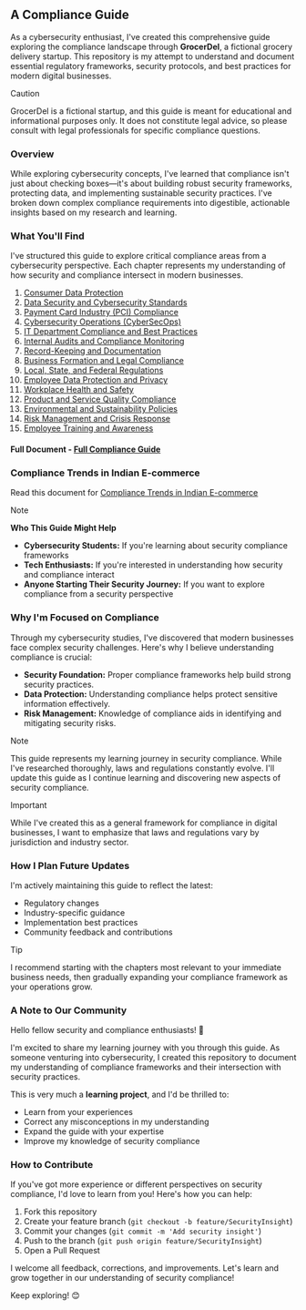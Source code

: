 ## A Compliance Guide

As a cybersecurity enthusiast, I've created this comprehensive guide exploring the compliance landscape through **GrocerDel**, a fictional grocery delivery startup. This repository is my attempt to understand and document essential regulatory frameworks, security protocols, and best practices for modern digital businesses.

> [!CAUTION]
> GrocerDel is a fictional startup, and this guide is meant for educational and informational purposes only. It does not constitute legal advice, so please consult with legal professionals for specific compliance questions.

### Overview

While exploring cybersecurity concepts, I've learned that compliance isn't just about checking boxes—it's about building robust security frameworks, protecting data, and implementing sustainable security practices. I've broken down complex compliance requirements into digestible, actionable insights based on my research and learning.

### What You'll Find

I've structured this guide to explore critical compliance areas from a cybersecurity perspective. Each chapter represents my understanding of how security and compliance intersect in modern businesses.

1. [Consumer Data Protection](./Consumer%20Data%20Protection/)
2. [Data Security and Cybersecurity Standards](./Data%20Security%20and%20Cybersecurity%20Standards/)
3. [Payment Card Industry (PCI) Compliance](./Payment%20Card%20Industry%20(PCI)%20Compliance/)
4. [Cybersecurity Operations (CyberSecOps)](./Cybersecurity%20Operations%20(CyberSecOps)/)
5. [IT Department Compliance and Best Practices](./IT%20Department%20Compliance%20and%20Best%20Practices/)
6. [Internal Audits and Compliance Monitoring](./Internal%20Audits%20and%20Compliance%20Monitoring/)
7. [Record-Keeping and Documentation](./Record-Keeping%20and%20Documentation/)
8. [Business Formation and Legal Compliance](./Business%20Formation%20and%20Legal%20Compliance/)
9. [Local, State, and Federal Regulations](./Local,%20State,%20and%20Federal%20Regulations/)
10. [Employee Data Protection and Privacy](./Employee%20Data%20Protection%20and%20Privacy/)
11. [Workplace Health and Safety](./Workplace%20Health%20and%20Safety/)
12. [Product and Service Quality Compliance](./Product%20and%20Service%20Quality%20Compliance/)
13. [Environmental and Sustainability Policies](./Environmental%20and%20Sustainability%20Policies/)
14. [Risk Management and Crisis Response](./Risk%20Management%20and%20Crisis%20Response/)
15. [Employee Training and Awareness](./Employee%20Training%20and%20Awareness/)


#### Full Document - [Full Compliance Guide](./Compliance%20Guide.pdf)

### Compliance Trends in Indian E-commerce 

Read this document for [Compliance Trends in Indian E-commerce](./Compliance%20Trends%20in%20Indian%20E-commerce.pdf)

> [!NOTE]
> **Who This Guide Might Help**
> * **Cybersecurity Students:** If you're learning about security compliance frameworks
> * **Tech Enthusiasts:** If you're interested in understanding how security and compliance interact
> * **Anyone Starting Their Security Journey:** If you want to explore compliance from a security perspective

### Why I'm Focused on Compliance

Through my cybersecurity studies, I've discovered that modern businesses face complex security challenges. Here's why I believe understanding compliance is crucial:

* **Security Foundation:** Proper compliance frameworks help build strong security practices.
* **Data Protection:** Understanding compliance helps protect sensitive information effectively.
* **Risk Management:** Knowledge of compliance aids in identifying and mitigating security risks.

> [!NOTE]
> This guide represents my learning journey in security compliance. While I've researched thoroughly, laws and regulations constantly evolve. I'll update this guide as I continue learning and discovering new aspects of security compliance.

> [!IMPORTANT]
> While I've created this as a general framework for compliance in digital businesses, I want to emphasize that laws and regulations vary by jurisdiction and industry sector.

### How I Plan Future Updates

I'm actively maintaining this guide to reflect the latest:
- Regulatory changes
- Industry-specific guidance
- Implementation best practices
- Community feedback and contributions

> [!TIP]
> I recommend starting with the chapters most relevant to your immediate business needs, then gradually expanding your compliance framework as your operations grow.

### A Note to Our Community

Hello fellow security and compliance enthusiasts! 👋

I'm excited to share my learning journey with you through this guide. As someone venturing into cybersecurity, I created this repository to document my understanding of compliance frameworks and their intersection with security practices.

This is very much a **learning project**, and I'd be thrilled to:
- Learn from your experiences
- Correct any misconceptions in my understanding
- Expand the guide with your expertise
- Improve my knowledge of security compliance

### How to Contribute

If you've got more experience or different perspectives on security compliance, I'd love to learn from you! Here's how you can help:

1. Fork this repository
2. Create your feature branch (`git checkout -b feature/SecurityInsight`)
3. Commit your changes (`git commit -m 'Add security insight'`)
4. Push to the branch (`git push origin feature/SecurityInsight`)
5. Open a Pull Request

I welcome all feedback, corrections, and improvements. Let's learn and grow together in our understanding of security compliance!

Keep exploring! 😊
